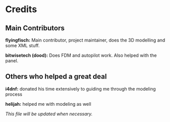 Credits
=======

Main Contributors
-----------------
**flyingfisch:** Main contributor, project maintainer, does the 3D modelling and some XML stuff.

**bitwisetech (dood):** Does FDM and autopilot work. Also helped with the panel.

Others who helped a great deal
------------------------------
**i4dnf:** donated his time extensively to guiding me through the modeling process

**helijah:** helped me with modeling as well




_This file will be updated when necessary._
